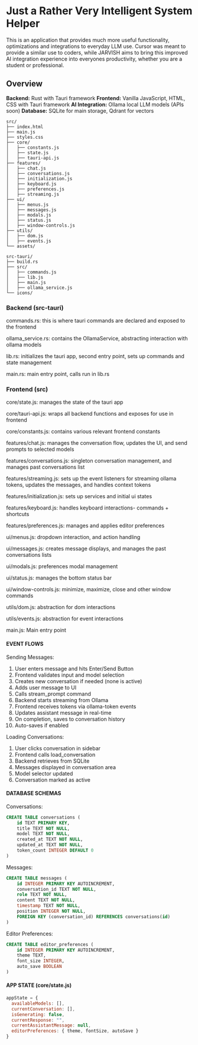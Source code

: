 # Just a Rather Very Intelligent System Helper

This is an application that provides much more useful functionality, optimizations and integrations to everyday LLM use. 
Cursor was meant to provide a similar use to coders, while JARVISH aims to bring this improved AI integration experience into 
everyones productivity, whether you are a student or professional.

## Overview

**Backend:** Rust with Tauri framework
**Frontend:** Vanilla JavaScript, HTML, CSS with Tauri framework
**AI Integration:** Ollama local LLM models (APIs soon)
**Database:** SQLite for main storage, Qdrant for vectors
```
src/
├── index.html
├── main.js
├── styles.css
├── core/
│   ├── constants.js
│   ├── state.js
│   ├── tauri-api.js
├── features/
│   ├── chat.js
│   ├── conversations.js
│   ├── initialization.js
│   ├── keyboard.js
│   ├── preferences.js
│   ├── streaming.js
├── ui/
│   ├── menus.js
│   ├── messages.js
│   ├── modals.js
│   ├── status.js
│   ├── window-controls.js
├── utils/
│   ├── dom.js
│   ├── events.js
└── assets/

src-tauri/
├── build.rs
├── src/
│   ├── commands.js
│   ├── lib.js
│   ├── main.js
│   ├── ollama_service.js
└── icons/
```
### Backend (src-tauri)

commands.rs: this is where tauri commands are declared and exposed to the frontend

ollama_service.rs: contains the OllamaService, abstracting interaction with ollama models

lib.rs: initializes the tauri app, second entry point, sets up commands and state management

main.rs: main entry point, calls run in lib.rs

### Frontend (src)

core/state.js: manages the state of the tauri app

core/tauri-api.js: wraps all backend functions and exposes for use in frontend 

core/constants.js: contains various relevant frontend constants

features/chat.js: manages the conversation flow, updates the UI, and send prompts to selected models

features/conversations.js: singleton conversation management, and manages past conversations list

features/streaming.js: sets up the event listeners for streaming ollama tokens, updates the messages, and handles context tokens

features/initialization.js: sets up services and initial ui states

features/keyboard.js: handles keyboard interactions- commands + shortcuts

features/preferences.js: manages and applies editor preferences

ui/menus.js: dropdown interaction, and action handling

ui/messages.js: creates message displays, and manages the past conversations lists

ui/modals.js: preferences modal management

ui/status.js: manages the bottom status bar

ui/window-controls.js: minimize, maximize, close and other window commands

utils/dom.js: abstraction for dom interactions

utils/events.js: abstraction for event interactions

main.js: Main entry point

#### EVENT FLOWS

Sending Messages:
1. User enters message and hits Enter/Send Button
2. Frontend validates input and model selection
3. Creates new conversation if needed (none is active)
4. Adds user message to UI
5. Calls stream_prompt command
6. Backend starts streaming from Ollama
7. Frontend receives tokens via ollama-token events
8. Updates assistant message in real-time
9. On completion, saves to conversation history
10. Auto-saves if enabled

Loading Conversations:
1. User clicks conversation in sidebar
2. Frontend calls load_conversation
3. Backend retrieves from SQLite
4. Messages displayed in conversation area
5. Model selector updated
6. Conversation marked as active

#### DATABASE SCHEMAS

Conversations:
```sql
CREATE TABLE conversations (
    id TEXT PRIMARY KEY,
    title TEXT NOT NULL,
    model TEXT NOT NULL,
    created_at TEXT NOT NULL,
    updated_at TEXT NOT NULL,
    token_count INTEGER DEFAULT 0
)
```

Messages:
```sql
CREATE TABLE messages (
    id INTEGER PRIMARY KEY AUTOINCREMENT,
    conversation_id TEXT NOT NULL,
    role TEXT NOT NULL,
    content TEXT NOT NULL,
    timestamp TEXT NOT NULL,
    position INTEGER NOT NULL,
    FOREIGN KEY (conversation_id) REFERENCES conversations(id)
)
```

Editor Preferences:
```sql
CREATE TABLE editor_preferences (
    id INTEGER PRIMARY KEY AUTOINCREMENT,
    theme TEXT,
    font_size INTEGER,
    auto_save BOOLEAN
)
```

#### APP STATE (core/state.js)

```js
appState = {
  availableModels: [],
  currentConversation: [],
  isGenerating: false,
  currentResponse: "",
  currentAssistantMessage: null,
  editorPreferences: { theme, fontSize, autoSave }
}
```

